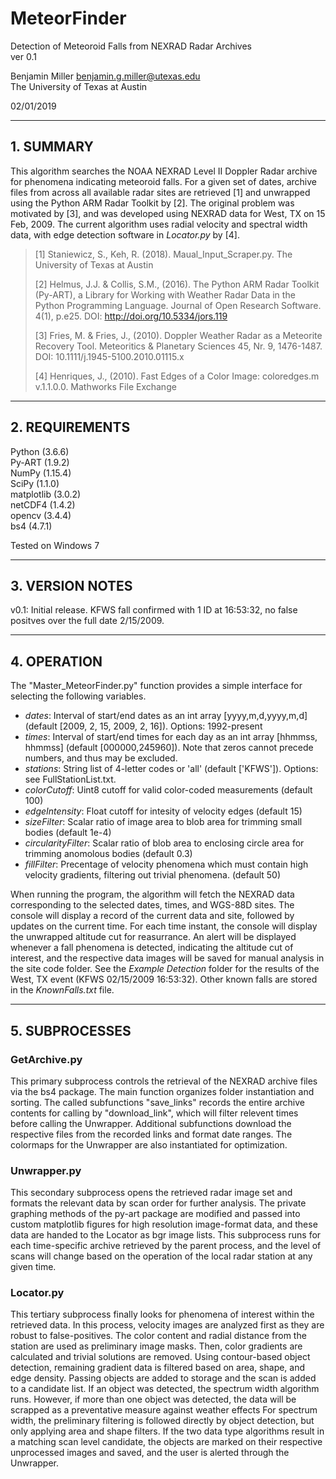 # MeteorFinder
Detection of Meteoroid Falls from NEXRAD Radar Archives   
ver 0.1

Benjamin Miller <benjamin.g.miller@utexas.edu>  
The University of Texas at Austin 

02/01/2019

---

## 1. SUMMARY

This algorithm searches the NOAA NEXRAD Level II Doppler Radar archive for phenomena indicating meteoroid falls.  For a given set of dates, archive files from across all available radar sites are retrieved \[1] and unwrapped using the Python ARM Radar Toolkit by \[2].  The original problem was motivated by \[3], and was developed using NEXRAD data for West, TX on 15 Feb, 2009.  The current algorithm uses radial velocity and spectral width data, with edge detection software in *Locator.py* by \[4].

> \[1] Staniewicz, S., Keh, R. (2018). Maual_Input_Scraper.py. The University of Texas at Austin
>
> \[2] Helmus, J.J. & Collis, S.M., (2016). The Python ARM Radar Toolkit (Py-ART), a Library for Working with Weather Radar Data in the Python Programming Language. Journal of Open Research Software. 4(1), p.e25. DOI: http://doi.org/10.5334/jors.119
>
> \[3] Fries, M. & Fries, J., (2010). Doppler Weather Radar as a Meteorite Recovery Tool. Meteoritics & Planetary Sciences 45, Nr. 9, 1476-1487. DOI: 10.1111/j.1945-5100.2010.01115.x 
>
> \[4] Henriques, J., (2010). Fast Edges of a Color Image: coloredges.m v.1.1.0.0. Mathworks File Exchange

---

## 2. REQUIREMENTS

Python (3.6.6)  
Py-ART (1.9.2)  
NumPy (1.15.4)  
SciPy (1.1.0)  
matplotlib (3.0.2)  
netCDF4 (1.4.2)  
opencv (3.4.4)  
bs4 (4.7.1)  

Tested on Windows 7

---

## 3. VERSION NOTES

v0.1: Initial release.  KFWS fall confirmed with 1 ID at 16:53:32, no false positves over the full date 2/15/2009.

---

## 4. OPERATION

The "Master_MeteorFinder.py" function provides a simple interface for selecting the following variables.

- *dates*: Interval of start/end dates as an int array \[yyyy,m,d,yyyy,m,d] \(default \[2009, 2, 15, 2009, 2, 16]).  Options: 1992-present  
- *times*: Interval of start/end times for each day as an int array \[hhmmss, hhmmss] \(default \[000000,245960]).  Note that zeros cannot precede numbers, and thus may be excluded.  
- *stations*: String list of 4-letter codes or 'all' \(default \['KFWS']).  Options: see FullStationList.txt.  
- *colorCutoff*: Uint8 cutoff for valid color-coded measurements \(default 100)   
- *edgeIntensity*: Float cutoff for intesity of velocity edges \(default 15)   
- *sizeFilter*: Scalar ratio of image area to blob area for trimming small bodies  \(default 1e-4)  
- *circularityFilter*: Scalar ratio of blob area to enclosing circle area for trimming anomolous bodies \(default 0.3)  
- *fillFilter*: Precentage of velocity phenomena which must contain high velocity gradients, filtering out trivial phenomena.  \(default 50) 

When running the program, the algorithm will fetch the NEXRAD data corresponding to the selected dates, times, and WGS-88D sites.  The console will display a record of the current data and site, followed by updates on the current time.  For each time instant, the console will display the unwrapped altitude cut for reasurrance.  An alert will be displayed whenever a fall phenomena is detected, indicating the altitude cut of interest, and the respective data images will be saved for manual analysis in the site code folder.  See the *Example Detection* folder for the results of the West, TX event (KFWS 02/15/2009 16:53:32).  Other known falls are stored in the *KnownFalls.txt* file.  

---

## 5. SUBPROCESSES

### GetArchive.py 
This primary subprocess controls the retrieval of the NEXRAD archive files via the bs4 package.  The main function organizes folder instantiation and sorting.  The called subfunctions "save_links" records the entire archive contents for calling by "download_link", which will filter relevent times before calling the Unwrapper.  Additional subfunctions download the respective files from the recorded links and format date ranges.  The colormaps for the Unwrapper are also instantiated for optimization.         

### Unwrapper.py
This secondary subprocess opens the retrieved radar image set and formats the relevant data by scan order for further analysis.  The private graphing methods of the py-art package are modified and passed into custom matplotlib figures for high resolution image-format data, and these data are handed to the Locator as bgr image lists.  This subprocess runs for each time-specific archive retrieved by the parent process, and the level of scans will change based on the operation of the local radar station at any given time.        

### Locator.py
This tertiary subprocess finally looks for phenomena of interest within the retrieved data.  In this process, velocity images are analyzed first as they are robust to false-positives.  The color content and radial distance from the station are used as preliminary image masks.  Then, color gradients are calculated and trivial solutions are removed.  Using contour-based object detection, remaining gradient data is filtered based on area, shape, and edge density.  Passing objects are added to storage and the scan is added to a candidate list.  If an object was detected, the spectrum width algorithm runs.  However, if more than one object was detected, the data will be scrapped as a preventative measure against weather effects  For spectrum width, the preliminary filtering is followed directly by object detection, but only applying area and shape filters.  If the two data type algorithms result in a matching scan level candidate, the objects are marked on their respective unprocessed images and saved, and the user is alerted through the Unwrapper.          

	
